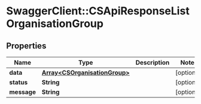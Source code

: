 # SwaggerClient::CSApiResponseListOrganisationGroup

## Properties
Name | Type | Description | Notes
------------ | ------------- | ------------- | -------------
**data** | [**Array&lt;CSOrganisationGroup&gt;**](CSOrganisationGroup.md) |  | [optional] 
**status** | **String** |  | [optional] 
**message** | **String** |  | [optional] 


